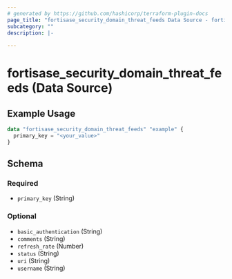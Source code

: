```yaml
---
# generated by https://github.com/hashicorp/terraform-plugin-docs
page_title: "fortisase_security_domain_threat_feeds Data Source - fortisase"
subcategory: ""
description: |-
  
---
```


# fortisase_security_domain_threat_feeds (Data Source)



## Example Usage

```terraform
data "fortisase_security_domain_threat_feeds" "example" {
  primary_key = "<your_value>"
}
```

<!-- schema generated by tfplugindocs -->
## Schema

### Required

- `primary_key` (String)

### Optional

- `basic_authentication` (String)
- `comments` (String)
- `refresh_rate` (Number)
- `status` (String)
- `uri` (String)
- `username` (String)
